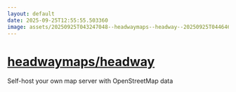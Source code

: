 ```yaml
---
layout: default
date: 2025-09-25T12:55:55.503360
image: assets/20250925T043247048--headwaymaps--headway--20250925T044646627--cropped.png
---
```


# [headwaymaps/headway](https://github.com/headwaymaps/headway)

Self-host your own map server with OpenStreetMap data

